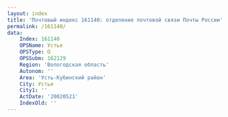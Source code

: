 ```yaml
---
layout: index
title: 'Почтовый индекс 161140: отделение почтовой связи Почты России'
permalink: /161140/
data:
    Index: 161140
    OPSName: Устье
    OPSType: О
    OPSSubm: 162129
    Region: 'Вологодская область'
    Autonom: ''
    Area: 'Усть-Кубинский район'
    City: Устье
    City1: ''
    ActDate: '20020521'
    IndexOld: ''
---
```

